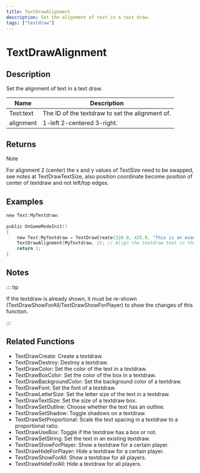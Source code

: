 ```yaml
---
title: TextDrawAlignment
description: Set the alignment of text in a text draw.
tags: ["textdraw"]
---
```


# TextDrawAlignment

## Description

Set the alignment of text in a text draw.

| Name      | Description                                     |
| --------- | ----------------------------------------------- |
| Text:text | The ID of the textdraw to set the alignment of. |
| alignment | 1-left 2-centered 3-right.                      |

## Returns

Note

For alignment 2 (center) the x and y values of TextSize need to be swapped, see notes at TextDrawTextSize, also position coordinate become position of center of textdraw and not left/top edges.

## Examples

```c
new Text:MyTextdraw;
 
public OnGameModeInit()
{
    new Text:MyTextdraw = TextDrawCreate(320.0, 425.0, "This is an example textdraw");
    TextDrawAlignment(MyTextdraw, 2); // Align the textdraw text in the center
    return 1;
}
```

## Notes

::: tip

If the textdraw is already shown, it must be re-shown (TextDrawShowForAll/TextDrawShowForPlayer) to show the changes of this function.

:::

## Related Functions

- TextDrawCreate: Create a textdraw.
- TextDrawDestroy: Destroy a textdraw.
- TextDrawColor: Set the color of the text in a textdraw.
- TextDrawBoxColor: Set the color of the box in a textdraw.
- TextDrawBackgroundColor: Set the background color of a textdraw.
- TextDrawFont: Set the font of a textdraw.
- TextDrawLetterSize: Set the letter size of the text in a textdraw.
- TextDrawTextSize: Set the size of a textdraw box.
- TextDrawSetOutline: Choose whether the text has an outline.
- TextDrawSetShadow: Toggle shadows on a textdraw.
- TextDrawSetProportional: Scale the text spacing in a textdraw to a proportional ratio.
- TextDrawUseBox: Toggle if the textdraw has a box or not.
- TextDrawSetString: Set the text in an existing textdraw.
- TextDrawShowForPlayer: Show a textdraw for a certain player.
- TextDrawHideForPlayer: Hide a textdraw for a certain player.
- TextDrawShowForAll: Show a textdraw for all players.
- TextDrawHideForAll: Hide a textdraw for all players.

